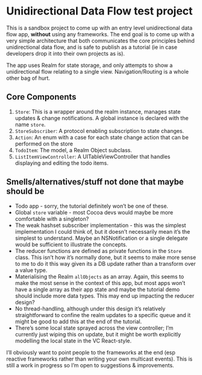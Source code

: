 # Unidirectional Data Flow test project

This is a sandbox project to come up with an entry level unidirectional data flow app, __without__ using any frameworks. The end goal is to come up with a very simple architecture that both communicates the core principles behind unidirectional data flow, and is safe to publish as a tutorial (ie in case developers drop it into their own projects as is). 

The app uses Realm for state storage, and only attempts to show a unidirectional flow relating to a single view. Navigation/Routing is a whole other bag of hurt.

## Core Components

1. `Store`: This is a wrapper around the realm instance, manages state updates & change notifications. A global instance is declared with the name `store`.
2. `StoreSubscriber`: A protocol enabling subscription to state changes.
3. `Action`: An enum with a case for each state change action that can be performed on the store
4. `TodoItem`: The model, a Realm Object subclass.
5. `ListItemViewController`: A UITableViewController that handles displaying and editing the todo items.

## Smells/alternatives/stuff not done that maybe should be

* Todo app - sorry, the tutorial definitely won’t be one of these.
* Global `store` variable - most Cocoa devs would maybe be more comfortable with a singleton?
* The weak hashset subscriber implementation - this was the simplest implementation I could think of, but it doesn’t necessarily mean it’s the simplest to understand. Maybe an NSNotification or a single delegate would be sufficient to illustrate the concepts.
* The reducer functions are defined as private functions in the `Store` class. This isn’t how it’s normally done, but it seems to make more sense to me to do it this way given its a DB update rather than a transform over a value type.
* Materialising the Realm `allObjects` as an array. Again, this seems to make the most sense in the context of this app, but most apps won’t have a single array as their app state and maybe the tutorial demo should include more data types. This may end up impacting the reducer design?
* No thread-handling, although under this design it’s relatively straightforward to confine the realm updates to a specific queue and it might be good to add this at the end of the tutorial.
* There’s some local state sprayed across the view controller; I’m currently just wiping this on update, but it might be worth explicitly modelling the local state in the VC React-style.


I’ll obviously want to point people to the frameworks at the end (esp reactive frameworks rather than writing your own multicast events). This is still a work in progress so I’m open to suggestions & improvements.